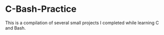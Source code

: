 # C-Bash-Practice

This is a compilation of several small projects I completed while learning C and Bash.
